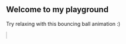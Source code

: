 <h2>Welcome to my playground</h2>
<p>Try relaxing with this bouncing ball animation :)</p>

<canvas id="ballCanvas" width="500" height="300" style="border:1px solid #ccc;"></canvas>

<script>
  const canvas = document.getElementById('ballCanvas');
  const ctx = canvas.getContext('2d');

  let x = canvas.width / 2;
  let y = canvas.height / 2;
  let dx = 2;
  let dy = 3;
  const radius = 15;

  function drawBall() {
    ctx.clearRect(0, 0, canvas.width, canvas.height);
    ctx.beginPath();
    ctx.arc(x, y, radius, 0, Math.PI * 2);
    ctx.fillStyle = "#6C6C6C";
    ctx.fill();
    ctx.closePath();

    if (x + dx > canvas.width - radius || x + dx < radius) dx = -dx;
    if (y + dy > canvas.height - radius || y + dy < radius) dy = -dy;

    x += dx;
    y += dy;

    requestAnimationFrame(drawBall);
  }

  drawBall();
</script>
